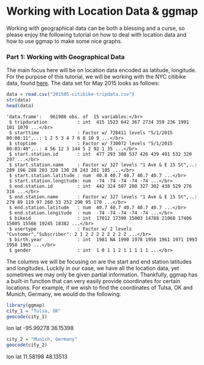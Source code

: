 # Working with Location Data & ggmap

Working with geographical data can be both a blessing and a curse, so please enjoy the following tutorial on how to deal with location data and how to use ggmap to make some nice graphs. 

### Part 1: Working with Geographical Data

The main focus here will be on location data encoded as latitude, longitude. For the purpose of this tutorial, we will be working with the NYC citibike data, found [here](https://s3.amazonaws.com/tripdata/index.html). The data set for May 2015 looks as follows:

``` r
data = read.csv("201505-citibike-tripdata.csv")
str(data)
head(data)
```
    'data.frame':	961986 obs. of  15 variables:</br>
     $ tripduration           : int  415 1523 642 367 2734 359 236 1991 101 1070 ...</br>
     $ starttime              : Factor w/ 728411 levels "5/1/2015 00:00:11",..: 1 2 5 3 4 7 6 8 10 9 ...</br>
     $ stoptime               : Factor w/ 730072 levels "5/1/2015 00:03:40",..: 4 56 12 3 144 5 2 92 1 35 ...</br>
     $ start.station.id       : int  477 293 380 537 426 439 401 532 320 297 ...</br>
     $ start.station.name     : Factor w/ 327 levels "1 Ave & E 15 St",..: 289 196 288 203 320 130 28 243 201 105 ...</br>
     $ start.station.latitude : num  40.8 40.7 40.7 40.7 40.7 ...</br>
     $ start.station.longitude: num  -74 -74 -74 -74 -74 ...</br>
     $ end.station.id         : int  442 324 507 280 327 302 438 529 276 316 ...</br>
     $ end.station.name       : Factor w/ 327 levels "1 Ave & E 15 St",..: 279 89 119 97 260 33 252 290 95 170 ...</br>
     $ end.station.latitude   : num  40.7 40.7 40.7 40.7 40.7 ...</br>
     $ end.station.longitude  : num  -74 -74 -74 -74 -74 ...</br>
     $ bikeid                 : int  17012 17390 15003 14788 21068 17406 15005 15566 19245 18382 ...</br>
     $ usertype               : Factor w/ 2 levels "Customer","Subscriber": 2 1 2 2 2 2 2 2 2 2 ...</br>
     $ birth.year             : int  1981 NA 1990 1978 1956 1961 1971 1993 1958 1965 ...</br>
     $ gender                 : int  1 0 1 1 2 1 1 1 1 1 ...</br>

The columns we will be focusing on are the start and end station latitudes and longitudes. Luckily in our case, we have all the location data, yet sometimes we may only be given partial information. Thankfully, ggmap has a built-in function that can very easily provide coordinates for certain locations. For example, if we wish to find the coordinates of Tulsa, OK and Munich, Germany, we would do the following:

```r
library(ggmap)
city_1 = "Tulsa, OK"
geocode(city_1)
```
lon             lat
<dbl>           <dbl>
-95.99278	      36.15398	

```r
city_2 = "Munich, Germany"
geocode(city_2)
```
lon             lat
<dbl>           <dbl>
11.58198	      48.13513


